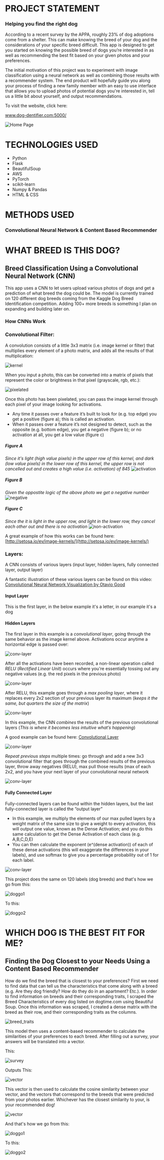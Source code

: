 # PROJECT STATEMENT
### Helping you find the right dog

According to a recent survey by the APPA, roughly 23% of dog adoptions come from a shelter. This can make knowing the breed of your dog and the considerations of your specific breed difficult. This app is designed to get you started on knowing the possible breed of dogs you’re interested in as well as recommending the best fit based on your given photos and your preferences.

The initial motivation of this project was to experiment with image classification using a neural network as well as combining those results with a recommender system. The end product will hopefully guide you along your process of finding a new family member with an easy to use interface that allows you to upload photos of potential dogs you're interested in, tell us a little bit about yourself, and output recommendations.


To visit the website, click here:

www.dog-dentifier.com:5000/

![Home Page](https://s3.amazonaws.com/capstone-bucket-galvd83/readme/home_page.png)

# TECHNOLOGIES USED
* Python
* Flask
* BeautifulSoup
* AWS
* PyTorch
* scikit-learn
* Numpy & Pandas
* HTML & CSS

# METHODS USED
### Convolutional Neural Network & Content Based Recommender

# WHAT BREED IS THIS DOG?
## Breed Classification Using a Convolutional Neural Network (CNN)

This app uses a CNN to let users upload various photos of dogs and get a prediction of what breed the dog could be.  The model is currently trained on 120 different dog breeds coming from the Kaggle Dog Breed Identification competition.  Adding 100+ more breeds is something I plan on expanding and building later on.

### How CNNs Work

### Convolutional Filter:

A convolution consists of a little 3x3 matrix  (i.e. image kernel or filter) that multiplies every element of a photo matrix, and adds all the results of that multiplication:

![kernel](https://s3.amazonaws.com/capstone-bucket-galvd83/readme/kernel.png)

When you input a photo, this can be converted into a matrix of pixels that represent the color or brightness in that pixel (grayscale, rgb, etc.):

![pixelated](https://s3.amazonaws.com/capstone-bucket-galvd83/readme/photo_pixels.png)

Once this photo has been pixelated, you can pass the image kernel through each pixel of your image looking for activations.
* Any time it passes over a feature it’s built to look for (e.g. top edge) you get a positive (figure a); this is called an activation.  
* When it passes over a feature it’s not designed to detect, such as the opposite (e.g. bottom edge), you get a negative (figure b); or no activation at all, you get a low value (figure c)

##### Figure A
_Since it's light (high value pixels) in the upper row of this kernel, and dark (low value pixels) in the lower row of this kernel, the upper row is not cancelled out and creates a high value (i.e. activation) of 845_
![activation](https://s3.amazonaws.com/capstone-bucket-galvd83/readme/activation.png)

##### Figure B
_Given the oppostite logic of the above photo we get a negative number_
![negative](https://s3.amazonaws.com/capstone-bucket-galvd83/readme/activation_negative.png)

##### Figure C
_Since the it is light in the upper row, and light in the lower row, they cancel each other out and there is no activation_
![non-activation](https://s3.amazonaws.com/capstone-bucket-galvd83/readme/not_activation.png)

A great example of how this works can be found here:
[http://setosa.io/ev/image-kernels/](http://setosa.io/ev/image-kernels/)

### Layers:

A CNN consists of various layers (input layer, hidden layers, fully connected layer, output layer)

A fantastic illustration of these various layers can be found on this video:
[Convolutional Neural Network Visualization by Otavio Good](https://www.youtube.com/watch?v=f0t-OCG79-U)

#### Input Layer
This is the first layer, in the below example it's a letter, in our example it's a dog

#### Hidden Layers

The first layer in this example is a *convolutional layer*, going through the same behavior as the image kernel above.  Activations occur anytime a horizontal edge is passed over:

![conv-layer](https://s3.amazonaws.com/capstone-bucket-galvd83/readme/layer1.png)

After all the activations have been recorded, a non-linear operation called *RELU* (_Rectified Linear Unit_) occurs where you're essentially tossing out any negative values (e.g. the red pixels in the previous photo)

![conv-layer](https://s3.amazonaws.com/capstone-bucket-galvd83/readme/layer2.png)

After RELU, this example goes through a *max pooling layer*, where it replaces every 2x2 section of your previous layer its maximum (_keeps it the same, but quarters the size of the matrix_)

![conv-layer](https://s3.amazonaws.com/capstone-bucket-galvd83/readme/layer3.png)

In this example, the CNN *combines* the results of the previous convolutional layers (_This is where it becomes less intuitive what’s happening_)

A good example can be found here: [Convolutional Layer](http://cs231n.github.io/convolutional-networks/#conv)

![conv-layer](https://s3.amazonaws.com/capstone-bucket-galvd83/readme/layer4.png)

*Repeat previous steps* multiple times: go through and add a new 3x3 convolutional filter that goes through the combined results of the previous layer, throw away negatives (RELU), max pull those results (max of each 2x2, and you have your next layer of your convolutional neural network

![conv-layer](https://s3.amazonaws.com/capstone-bucket-galvd83/readme/layer5.png)

#### Fully Connected Layer
Fully-connected layers can be found within the hidden layers, but the last fully-connected layer is called the “output layer”

* In this example, we multiply the elements of our max pulled layers by a weight matrix of the same size to give a weight to every activation, this will output one value, known as the Dense Activation; and you do this same calculation to get the Dense Activation of each class (e.g. A,B,C,D,E)
* You can then calculate the exponent (e^(dense activation)) of each of these dense activations (this will exaggerate the differences in your labels), and use softmax to give you a percentage probability out of 1 for each label.

![conv-layer](https://s3.amazonaws.com/capstone-bucket-galvd83/readme/layer6.png)

This project does the same on 120 labels (dog breeds) and that's how we go from this:

![doggo1](https://s3.amazonaws.com/capstone-bucket-galvd83/readme/dog2.jpeg)

To this:

![doggo2](https://s3.amazonaws.com/capstone-bucket-galvd83/readme/prediction.png)


# WHICH DOG IS THE BEST FIT FOR ME?
## Finding the Dog Closest to your Needs Using a Content Based Recommender

How do we find the breed that is closest to your preferences?  First we need to find data that can tell us the characteristics that come along with a breed (e.g. Are they dog friendly? How do they do in an apartment? Etc.).  In order to find information on breeds and their corresponding traits, I scraped the Breed Characteristics of every dog listed on dogtime.com using Beautiful Soup.  Once this information was scraped, I created a dense matrix with the breed as their row, and their corresponding traits as the columns.

![breed_traits](https://s3.amazonaws.com/capstone-bucket-galvd83/readme/breed_traits.png)

This model then uses a content-based recommender to calculate the similarities of your preferences to each breed.  After filling out a survey, your answers will be translated into a vector.

This:

![survey](https://s3.amazonaws.com/capstone-bucket-galvd83/readme/survey.png)

Outputs This:

![vector](https://s3.amazonaws.com/capstone-bucket-galvd83/readme/vector.png)

This vector is then used to calculate the cosine similarity between your vector, and the vectors that correspond to the breeds that were predicted from your photos earlier.  Whichever has the closest similarity to your, is your recommended dog!

![vector](https://s3.amazonaws.com/capstone-bucket-galvd83/readme/cosine.png)

And that's how we go from this:

![doggo1](https://s3.amazonaws.com/capstone-bucket-galvd83/readme/many_dogs.png)

To this:

![doggo2](https://s3.amazonaws.com/capstone-bucket-galvd83/readme/many_dogs_reco.png)
